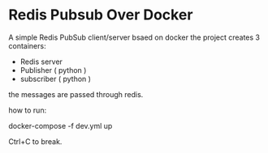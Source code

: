 # Redis Pubsub Over Docker
A simple Redis PubSub client/server bsaed on docker
the project creates 3 containers:
* Redis server
* Publisher ( python )
* subscriber ( python )

the messages are passed through redis.


how to run:

docker-compose -f dev.yml up

Ctrl+C to break.
